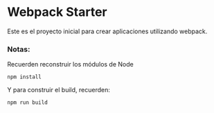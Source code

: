 # Webpack Starter

Este es el proyecto inicial para crear aplicaciones utilizando webpack.

### Notas:
Recuerden reconstruir los módulos de Node
```
npm install
```
Y para construir el build, recuerden:
```
npm run build
```